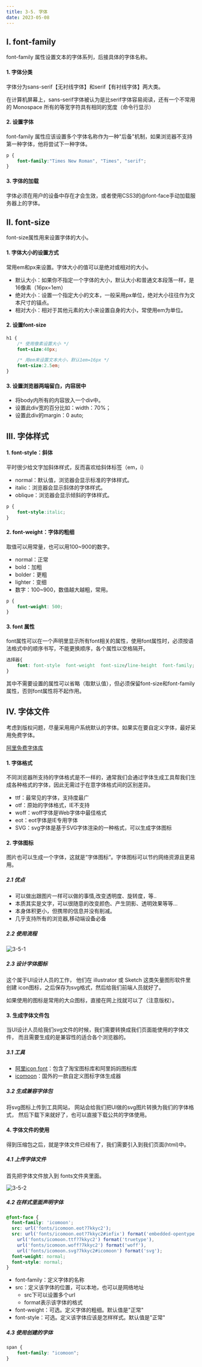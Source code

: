 ```yaml
---
title: 3-5. 字体
date: 2023-05-08
---
```


## Ⅰ. font-family
font-family 属性设置文本的字体系列，后接具体的字体名称。
#### 1. 字体分类
字体分为sans-serif【无衬线字体】和serif【有衬线字体】两大类。

在计算机屏幕上，sans-serif字体被认为是比serif字体容易阅读，还有一个不常用的 Monospace 所有的等宽字符具有相同的宽度（命令行显示）

#### 2. 设置字体
font-family 属性应该设置多个字体名称作为一种"后备"机制，如果浏览器不支持第一种字体，他将尝试下一种字体。
```css
p {
    font-family:"Times New Roman", "Times", "serif";
}
```
#### 3. 字体的加载
字体必须在用户的设备中存在才会生效，或者使用CSS3的@font-face手动加载服务器上的字体。



## Ⅱ. font-size
font-size属性用来设置字体的大小。
#### 1. 字体大小的设置方式
常用em和px来设置。字体大小的值可以是绝对或相对的大小。
- 默认大小：如果你不指定一个字体的大小，默认大小和普通文本段落一样，是16像素（16px=1em）
- 绝对大小：设置一个指定大小的文本，一般采用px单位，绝对大小往往作为文本尺寸的锚点。
- 相对大小：相对于其他元素的大小来设置自身的大小，常使用em为单位。

#### 2. 设置font-size
```css
h1 {
    /* 使用像素设置大小 */
    font-size:40px;

    /* 用em来设置文本大小，默认1em=16px */
    font-size:2.5em;
}
```
#### 3. 设置浏览器两端留白，内容居中
- 将body内所有的内容放入一个div中。
- 设置此div宽的百分比如：width：70%；
- 设置此div的margin：0 auto;


## Ⅲ. 字体样式
#### 1. font-style：斜体
平时很少给文字加斜体样式，反而喜欢给斜体标签（em，i）
- normal：默认值，浏览器会显示标准的字体样式。
- italic：浏览器会显示斜体的字体样式。
- oblique：浏览器会显示倾斜的字体样式。
```css
p {
    font-style:italic;
}
```

#### 2. font-weight：字体的粗细
取值可以用常量，也可以用100~900的数字。
- normal：正常
- bold：加粗
- bolder：更粗
- lighter：变细
- 数字：100~900，数值越大越粗，常用。
```css
p {
    font-weight: 500;
}
```

#### 3. font 属性
font属性可以在一个声明里显示所有font相关的属性，使用font属性时，必须按语法格式中的顺序书写，不能更换顺序，各个属性以空格隔开。
```css
选择器{
    font: font-style  font-weight  font-size/line-height  font-family;
}
```
其中不需要设置的属性可以省略（取默认值），但必须保留font-size和font-family属性，否则font属性将不起作用。

## Ⅳ. 字体文件
考虑到版权问题，尽量采用用户系统默认的字体。如果实在要自定义字体，最好采用免费字体。

[阿里免费字体库](https://www.iconfont.cn/fonts)

#### 1. 字体格式
不同浏览器所支持的字体格式是不一样的，通常我们会通过字体生成工具帮我们生成各种格式的字体，因此无需过于在意字体格式间的区别差异。
- ttf：最常见的字体，支持度最广
- otf：原始的字体格式，IE不支持
- woff：woff字体是Web字体中最佳格式
- eot：eot字体是IE专用字体
- SVG：svg字体是基于SVG字体渲染的一种格式，可以生成字体图标

#### 2. 字体图标
图片也可以生成一个字体，这就是“字体图标”。字体图标可以节约网络资源且更易用。

##### 2.1 优点 
- 可以做出跟图片一样可以做的事情,改变透明度、旋转度，等..
- 本质其实是文字，可以很随意的改变颜色、产生阴影、透明效果等等...
- 本身体积更小，但携带的信息并没有削减。
- 几乎支持所有的浏览器,移动端设备必备

##### 2.2 使用流程

![3-5-1](/img/basic/css/3-5-1.jpg)

##### 2.3 设计字体图标
这个属于UI设计人员的工作， 他们在 illustrator 或 Sketch 这类矢量图形软件里创建 icon图标，之后保存为svg格式，然后给我们前端人员就好了。

如果使用的图标是常用的大众图标，直接在网上找就可以了（注意版权）。

#### 3. 生成字体文件包
当UI设计人员给我们svg文件的时候，我们需要转换成我们页面能使用的字体文件， 而且需要生成的是兼容性的适合各个浏览器的。

##### 3.1 工具
- [阿里icon font](http://www.iconfont.cn/)：包含了淘宝图标库和阿里妈妈图标库
- [icomoon](http://icomoon.io)：国外的一款自定义图标字体生成器

##### 3.2 生成兼容字体包
将svg图标上传到工具网站， 网站会给我们把UI做的svg图片转换为我们的字体格式， 然后下载下来就好了，也可以直接下载公共的字体使用。

#### 4. 字体文件的使用
得到压缩包之后，就是字体文件已经有了，我们需要引入到我们页面(html)中。
##### 4.1 上传字体文件
首先把字体文件放入到 fonts文件夹里面。

![3-5-2](/img/basic/css/3-5-2.jpg)

##### 4.2 在样式里面声明字体
```css
@font-face {
  font-family: 'icomoon';
  src: url('fonts/icomoon.eot?7kkyc2');
  src: url('fonts/icomoon.eot?7kkyc2#iefix') format('embedded-opentype'),
    url('fonts/icomoon.ttf?7kkyc2') format('truetype'),
    url('fonts/icomoon.woff?7kkyc2') format('woff'),
    url('fonts/icomoon.svg?7kkyc2#icomoon') format('svg');
  font-weight: normal;
  font-style: normal;
}
```
- font-family：定义字体的名称
- src：定义该字体的位置，可以本地，也可以是网络地址
    - src下可以设置多个url
    - format表示该字体的格式
- font-weight：可选。定义字体的粗细。默认值是"正常"
- font-style：可选。定义该字体应该是怎样样式。默认值是"正常"

##### 4.3 使用创建的字体
```css
span {
    font-family: "icomoon";
}
```